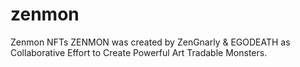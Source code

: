 # zenmon
Zenmon NFTs
ZENMON was created by ZenGnarly & EGODEATH as Collaborative Effort to Create Powerful Art Tradable Monsters. 
